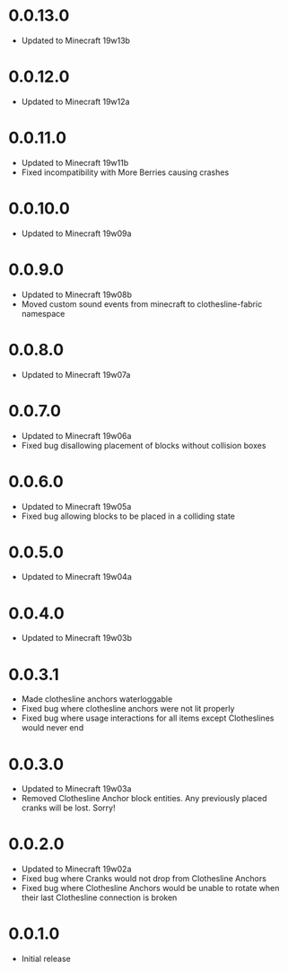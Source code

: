 # 0.0.13.0

- Updated to Minecraft 19w13b

# 0.0.12.0

- Updated to Minecraft 19w12a

# 0.0.11.0

- Updated to Minecraft 19w11b
- Fixed incompatibility with More Berries causing crashes

# 0.0.10.0

- Updated to Minecraft 19w09a

# 0.0.9.0

- Updated to Minecraft 19w08b
- Moved custom sound events from minecraft to clothesline-fabric namespace

# 0.0.8.0

- Updated to Minecraft 19w07a

# 0.0.7.0

- Updated to Minecraft 19w06a
- Fixed bug disallowing placement of blocks without collision boxes

# 0.0.6.0

- Updated to Minecraft 19w05a
- Fixed bug allowing blocks to be placed in a colliding state

# 0.0.5.0

- Updated to Minecraft 19w04a

# 0.0.4.0

- Updated to Minecraft 19w03b

# 0.0.3.1

- Made clothesline anchors waterloggable
- Fixed bug where clothesline anchors were not lit properly
- Fixed bug where usage interactions for all items except Clotheslines would never end

# 0.0.3.0

- Updated to Minecraft 19w03a
- Removed Clothesline Anchor block entities. Any previously placed cranks will be lost. Sorry!

# 0.0.2.0

- Updated to Minecraft 19w02a
- Fixed bug where Cranks would not drop from Clothesline Anchors
- Fixed bug where Clothesline Anchors would be unable to rotate when their last Clothesline connection is broken

# 0.0.1.0

- Initial release
